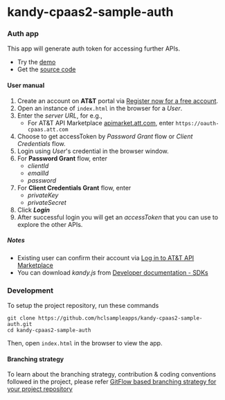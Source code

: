 # kandy-cpaas2-sample-auth

### Auth app

This app will generate auth token for accessing further APIs.

 - Try the [demo](https://hclsampleapps.github.io/kandy-cpaas2-sample-auth/app/)
 - Get the [source code](https://github.com/hclsampleapps/kandy-cpaas2-sample-auth)

#### User manual 

1. Create an account on **AT&T** portal via [Register now for a free account](https://apimarket.att.com/signup).
2. Open an instance of `index.html` in the browser for a *User*.
3. Enter the *server URL*, for e.g.,
	- For AT&T API Marketplace [apimarket.att.com](https://apimarket.att.com), enter `https://oauth-cpaas.att.com`
4. Choose to get accessToken by *Password Grant* flow or *Client Credentials* flow.
5. Login using *User*'s credential in the browser window.
6. For **Password Grant** flow, enter 
	- *clientId* 
	- *emailId* 
	- *password*  
7. For **Client Credentials Grant** flow, enter
	- *privateKey*
	- *privateSecret*   
8. Click ***Login***
9. After successful login you will get an *accessToken* that you can use to explore the other APIs.

##### Notes

 - Existing user can confirm their account via [Log in to AT&T API Marketplace](https://apimarket.att.com/login)
 - You can download *kandy.js* from [Developer documentation - SDKs](https://apimarket.att.com/developer/sdks/javascript)

### Development

To setup the project repository, run these commands

```
git clone https://github.com/hclsampleapps/kandy-cpaas2-sample-auth.git
cd kandy-cpaas2-sample-auth
```

Then, open ```index.html``` in the browser to view the app.

#### Branching strategy

To learn about the branching strategy, contribution & coding conventions followed in the project, please refer [GitFlow based branching strategy for your project repository](https://gist.github.com/ribbon-abku/10d3fc1cff5c35a2df401196678e258a)
